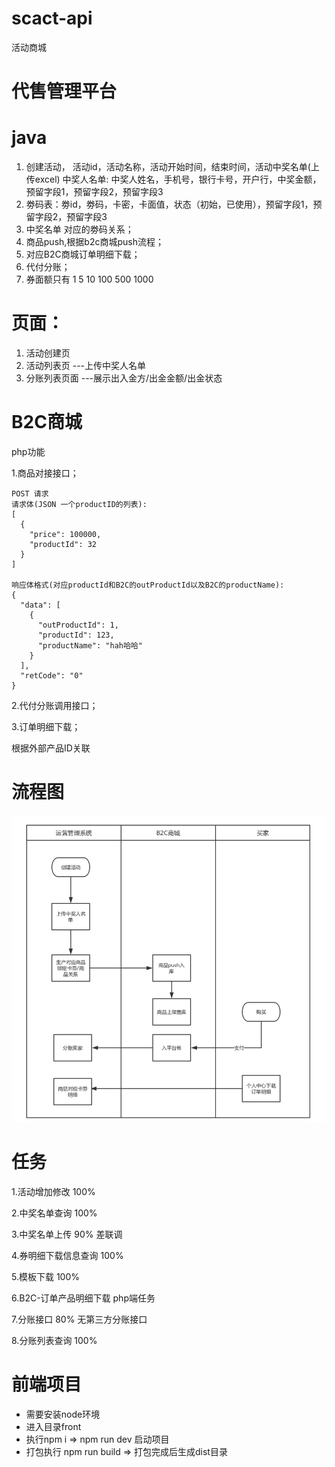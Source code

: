 # scact-api

活动商城

# 代售管理平台

# java

1. 创建活动， 活动id，活动名称，活动开始时间，结束时间，活动中奖名单(上传excel)
   中奖人名单: 中奖人姓名，手机号，银行卡号，开户行，中奖金额，预留字段1，预留字段2，预留字段3
2. 劵码表：劵id，劵码，卡密，卡面值，状态（初始，已使用），预留字段1，预留字段2，预留字段3
3. 中奖名单 对应的劵码关系；
4. 商品push,根据b2c商城push流程；
5. 对应B2C商城订单明细下载；
6. 代付分账；
7. 券面额只有 1 5 10 100 500 1000

# 页面：

1. 活动创建页
2. 活动列表页 ---上传中奖人名单
3. 分账列表页面 ---展示出入金方/出金金额/出金状态

# B2C商城

php功能

1.商品对接接口；


```
POST 请求 
请求体(JSON 一个productID的列表):
[
  {
    "price": 100000,
    "productId": 32
  }
]

响应体格式(对应productId和B2C的outProductId以及B2C的productName):
{
  "data": [
    {
      "outProductId": 1,
      "productId": 123,
      "productName": "hah哈哈"
    }
  ],
  "retCode": "0"
}

```

2.代付分账调用接口；

3.订单明细下载；


根据外部产品ID关联
# 流程图
![流程](https://github.com/DayuZhu/scact-api/blob/master/document/%E6%B5%81%E7%A8%8B%E5%9B%BE.png)

# 任务
1.活动增加修改 100%

2.中奖名单查询 100%

3.中奖名单上传 90% 差联调

4.券明细下载信息查询 100%

5.模板下载 100%

6.B2C-订单产品明细下载 php端任务

7.分账接口 80% 无第三方分账接口

8.分账列表查询 100%




# 前端项目

- 需要安装node环境
- 进入目录front
- 执行npm i => npm run dev 启动项目
- 打包执行 npm run build  => 打包完成后生成dist目录
